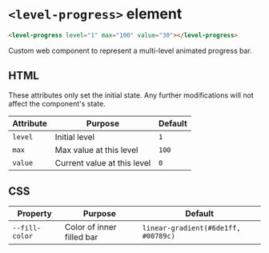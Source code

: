 # `<level-progress>` element

```html
<level-progress level="1" max="100" value="30"></level-progress>
```

Custom web component to represent a multi-level animated progress bar.

## HTML

These attributes only set the initial state. Any further modifications will not affect the component's state.

|Attribute|Purpose|Default|
|---|---|---|
|`level`|Initial level|`1`|
|`max`|Max value at this level|`100`|
|`value`|Current value at this level|`0`|

## CSS

|Property|Purpose|Default|
|---|---|---|
|`--fill-color`|Color of inner filled bar|`linear-gradient(#6de1ff, #00789c)`|
